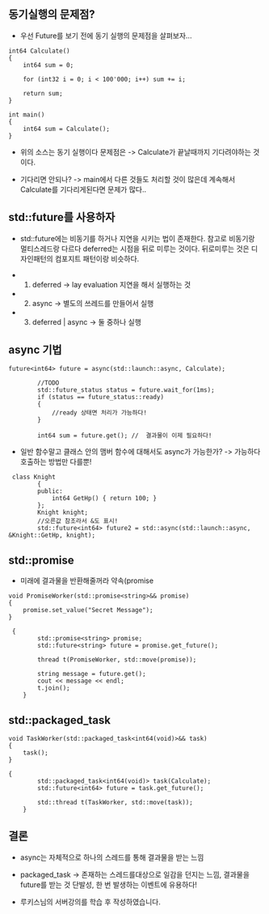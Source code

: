 ## 동기실행의 문제점?

- 우선 Future를 보기 전에 동기 실행의 문제점을 살펴보자... 

````
int64 Calculate()
{
    int64 sum = 0;

    for (int32 i = 0; i < 100'000; i++) sum += i;

    return sum;
}

int main()
{
	int64 sum = Calculate();
}
````
- 위의 소스는 동기 실행이다 문제점은 -> Calculate가 끝날때까지 기다려야하는 것이다. 

-  기다리면 안되나? -> main에서 다른 것들도 처리할 것이 많은데 계속해서 Calculate를 기다리게된다면 문제가 많다..  


## std::future를 사용하자

- std::future에는 비동기를 하거나 지연을 시키는 법이 존재한다.  참고로 비동기랑 멀티스레드랑 다르다 deferred는 시점을 뒤로 미루는 것이다. 뒤로미루는 것은 디자인패턴의 컴포지트 패턴이랑 비슷하다. 

- 1) deferred -> lay evaluation 지연을 해서 실행하는 것

- 2) async -> 별도의 쓰레드를 만들어서 실행

- 3) deferred | async -> 둘 중하나 실행 


## async 기법

````
future<int64> future = async(std::launch::async, Calculate);

        //TODO
        std::future_status status = future.wait_for(1ms);
        if (status == future_status::ready)
        {
            //ready 상태면 처리가 가능하다!
        }

        int64 sum = future.get(); //  결과물이 이제 필요하다! 
````

- 일반 함수말고 클래스 안의 맴버 함수에 대해서도 async가 가능한가? -> 가능하다 호출하는 방법만 다를뿐!

````
 class Knight
        {
        public:
            int64 GetHp() { return 100; }
        };
        Knight knight;
        //오른값 참조라서 &도 표시!
        std::future<int64> future2 = std::async(std::launch::async, &Knight::GetHp, knight);
````

## std::promise

- 미래에 결과물을 반환해줄꺼라 약속(promise

````
void PromiseWorker(std::promise<string>&& promise)
{
    promise.set_value("Secret Message");
}

 {
        std::promise<string> promise;
        std::future<string> future = promise.get_future();

        thread t(PromiseWorker, std::move(promise));

        string message = future.get();
        cout << message << endl;
        t.join();
    }
````

## std::packaged_task

````
void TaskWorker(std::packaged_task<int64(void)>&& task)
{
    task();
}

{
        std::packaged_task<int64(void)> task(Calculate);
        std::future<int64> future = task.get_future();

        std::thread t(TaskWorker, std::move(task));
    }
````
## 결론

- async는 자체적으로 하나의 스레드를 통해 결과물을 받는 느낌 

-  packaged_task -> 존재하는 스레드를대상으로 일감을 던지는 느낌, 결과물을 future를 받는 것 단발성, 한 번 발생하는 이벤트에 유용하다!


- 루키스님의 서버강의를 학습 후 작성하였습니다. 
